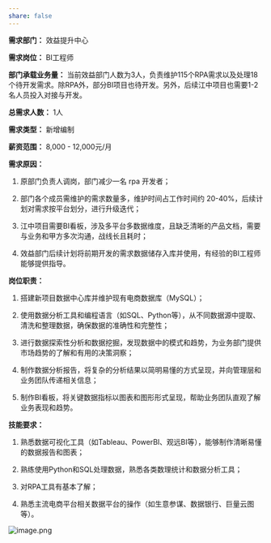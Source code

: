 ```yaml
---
share: false
---
```

**需求部门：** 效益提升中心

**需求岗位：** BI工程师

**部门承载业务量：** 当前效益部门人数为3人，负责维护115个RPA需求以及处理18个待开发需求。除RPA外，部分BI项目也待开发。另外，后续江中项目也需要1-2名人员投入对接与开发。

  

**总需求人数：** 1人

**需求类型：** 新增编制

**薪资范围：** 8,000 - 12,000元/月

  

**需求原因：**

1. 原部门负责人调岗，部门减少一名 rpa 开发者；
    
2. 部门各个成员需维护的需求数量多，维护时间占工作时间约 20-40%，后续计划对需求按平台划分，进行升级迭代；
    
3. 江中项目需要BI看板，涉及多平台多数据维度，且缺乏清晰的产品文档，需要与业务和甲方多次沟通，战线长且耗时；
    
4. 效益部门后续计划将前期开发的需求数据储存入库并使用，有经验的BI工程师能够提供指导。
    

  

**岗位职责：**

1. 搭建新项目数据中心库并维护现有电商数据库（MySQL）；
    
2. 使用数据分析工具和编程语言（如SQL、Python等），从不同数据源中提取、清洗和整理数据，确保数据的准确性和完整性；
    
3. 进行数据探索性分析和数据挖掘，发现数据中的模式和趋势，为业务部门提供市场趋势的了解和有用的决策洞察；
    
4. 制作数据分析报告，将复杂的分析结果以简明易懂的方式呈现，并向管理层和业务团队传递相关信息；
    
5. 制作BI看板，将关键数据指标以图表和图形形式呈现，帮助业务团队直观了解业务表现和趋势。
    

  

**技能要求：**

1. 熟悉数据可视化工具（如Tableau、PowerBI、观远BI等），能够制作清晰易懂的数据报告和图表；
    
2. 熟练使用Python和SQL处理数据，熟悉各类数理统计和数据分析工具；
    
3. 对RPA工具有基本了解；
    
4. 熟悉主流电商平台相关数据平台的操作（如生意参谋、数据银行、巨量云图等）。


![image.png](https://obsidian-1317897030.cos.ap-guangzhou.myqcloud.com/Obsidian1/202403182232496.png)